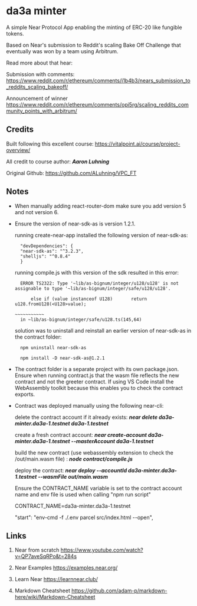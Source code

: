 # da3a minter
 A simple Near Protocol App enabling the minting of ERC-20 like fungible tokens. 

 Based on Near's submission to Reddit's scaling Bake Off Challenge that eventually was won by a team using Arbitrum.

 Read more about that hear: 

 Submission with comments: 
 https://www.reddit.com/r/ethereum/comments/i1b4b3/nears_submission_to_reddits_scaling_bakeoff/

 Announcement of winner
 https://www.reddit.com/r/ethereum/comments/opi5rg/scaling_reddits_community_points_with_arbitrum/ 


##  Credits  
Built following this excellent course: https://vitalpoint.ai/course/project-overview/

All credit to course author: ***Aaron Luhning***

Original Github: https://github.com/ALuhning/VPC_FT

##  Notes

- When manually adding react-router-dom make sure you add version 5 and not version 6.
- Ensure the version of near-sdk-as is version 1.2.1. 

    running create-near-app installed the following version of near-sdk-as:

        "devDependencies": {
        "near-sdk-as": "^3.2.3",
        "shelljs": "^0.8.4"
        }

    running compile.js with this version of the sdk resulted in this error: 


        ERROR TS2322: Type '~lib/as-bignum/integer/u128/u128' is not assignable to type '~lib/as-bignum/integer/safe/u128/u128'.

            else if (value instanceof U128)       return u128.fromU128(<U128>value);
                                                                        ~~~~~~~~~~~
        in ~lib/as-bignum/integer/safe/u128.ts(145,64)


    solution was to uninstall and reinstall an earlier version of near-sdk-as in the contract folder: 

        npm uninstall near-sdk-as

        npm install -D near-sdk-as@1.2.1

  



- The contract folder is a separate project with its own package.json. Ensure when running contract.js that the wasm file reflects the new contract and not the greeter contract. If using VS Code install the WebAssembly toolkit because this enables you to check the contract exports.
- Contract was deployed manually using the following near-cli: 

    delete the contract account if it already exists:
    ***near delete da3a-minter.da3a-1.testnet da3a-1.testnet***

    create a fresh contract account:
***near create-account da3a-minter.da3a-1.testnet --masterAccount da3a-1.testnet***

    build the new contract (use webassembly extension to check the /out/main.wasm file) : 
***node contract/compile.js***

    deploy the contract: 
***near deploy --accountId da3a-minter.da3a-1.testnet --wasmFile out/main.wasm***

    Ensure the CONTRACT_NAME variable is set to the contract account name and env file is used when calling "npm run script"
        
    CONTRACT_NAME=da3a-minter.da3a-1.testnet
    
    "start": "env-cmd -f ./.env parcel src/index.html --open",

##  Links

1. Near from scratch
https://www.youtube.com/watch?v=QP7aveSqRPo&t=284s

2. Near Examples 
https://examples.near.org/

3. Learn Near
https://learnnear.club/


4. Markdown Cheatsheet
https://github.com/adam-p/markdown-here/wiki/Markdown-Cheatsheet







